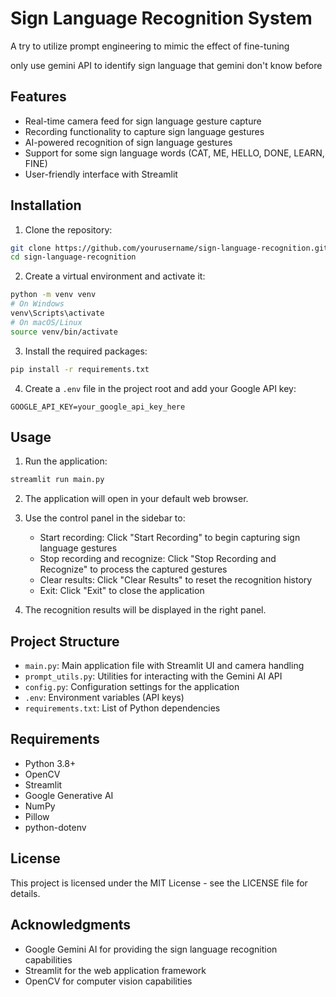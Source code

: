 # Sign Language Recognition System

A try to utilize prompt engineering to mimic the effect of fine-tuning

only use gemini API to identify sign language that gemini don't know before

## Features

- Real-time camera feed for sign language gesture capture
- Recording functionality to capture sign language gestures
- AI-powered recognition of sign language gestures
- Support for some sign language words (CAT, ME, HELLO, DONE, LEARN, FINE)
- User-friendly interface with Streamlit

## Installation

1. Clone the repository:
```bash
git clone https://github.com/yourusername/sign-language-recognition.git
cd sign-language-recognition
```

2. Create a virtual environment and activate it:
```bash
python -m venv venv
# On Windows
venv\Scripts\activate
# On macOS/Linux
source venv/bin/activate
```

3. Install the required packages:
```bash
pip install -r requirements.txt
```

4. Create a `.env` file in the project root and add your Google API key:
```
GOOGLE_API_KEY=your_google_api_key_here
```

## Usage

1. Run the application:
```bash
streamlit run main.py
```

2. The application will open in your default web browser.

3. Use the control panel in the sidebar to:
   - Start recording: Click "Start Recording" to begin capturing sign language gestures
   - Stop recording and recognize: Click "Stop Recording and Recognize" to process the captured gestures
   - Clear results: Click "Clear Results" to reset the recognition history
   - Exit: Click "Exit" to close the application

4. The recognition results will be displayed in the right panel.

## Project Structure

- `main.py`: Main application file with Streamlit UI and camera handling
- `prompt_utils.py`: Utilities for interacting with the Gemini AI API
- `config.py`: Configuration settings for the application
- `.env`: Environment variables (API keys)
- `requirements.txt`: List of Python dependencies

## Requirements

- Python 3.8+
- OpenCV
- Streamlit
- Google Generative AI
- NumPy
- Pillow
- python-dotenv

## License

This project is licensed under the MIT License - see the LICENSE file for details.

## Acknowledgments

- Google Gemini AI for providing the sign language recognition capabilities
- Streamlit for the web application framework
- OpenCV for computer vision capabilities
